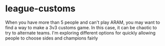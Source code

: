 # league-customs
When you have more than 5 people and can't play ARAM, you may want to find a way to make a 3v3 customs game. In this case, it can be chaotic to try to alternate teams. I'm exploring different options for quickly allowing people to choose sides and champions fairly
